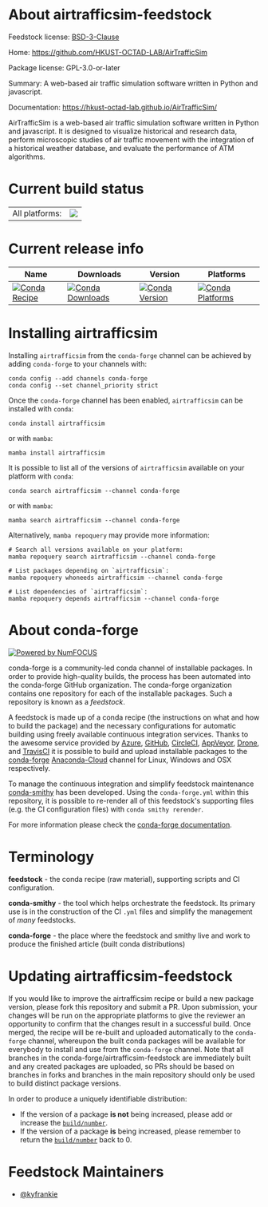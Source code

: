 About airtrafficsim-feedstock
=============================

Feedstock license: [BSD-3-Clause](https://github.com/conda-forge/airtrafficsim-feedstock/blob/main/LICENSE.txt)

Home: https://github.com/HKUST-OCTAD-LAB/AirTrafficSim

Package license: GPL-3.0-or-later

Summary: A web-based air traffic simulation software written in Python and javascript.

Documentation: https://hkust-octad-lab.github.io/AirTrafficSim/

AirTrafficSim is a web-based air traffic simulation software written in Python and javascript.
It is designed to visualize historical and research data, perform microscopic studies of air traffic movement with the integration of a historical weather database, and evaluate the performance of ATM algorithms.


Current build status
====================


<table><tr><td>All platforms:</td>
    <td>
      <a href="https://dev.azure.com/conda-forge/feedstock-builds/_build/latest?definitionId=19319&branchName=main">
        <img src="https://dev.azure.com/conda-forge/feedstock-builds/_apis/build/status/airtrafficsim-feedstock?branchName=main">
      </a>
    </td>
  </tr>
</table>

Current release info
====================

| Name | Downloads | Version | Platforms |
| --- | --- | --- | --- |
| [![Conda Recipe](https://img.shields.io/badge/recipe-airtrafficsim-green.svg)](https://anaconda.org/conda-forge/airtrafficsim) | [![Conda Downloads](https://img.shields.io/conda/dn/conda-forge/airtrafficsim.svg)](https://anaconda.org/conda-forge/airtrafficsim) | [![Conda Version](https://img.shields.io/conda/vn/conda-forge/airtrafficsim.svg)](https://anaconda.org/conda-forge/airtrafficsim) | [![Conda Platforms](https://img.shields.io/conda/pn/conda-forge/airtrafficsim.svg)](https://anaconda.org/conda-forge/airtrafficsim) |

Installing airtrafficsim
========================

Installing `airtrafficsim` from the `conda-forge` channel can be achieved by adding `conda-forge` to your channels with:

```
conda config --add channels conda-forge
conda config --set channel_priority strict
```

Once the `conda-forge` channel has been enabled, `airtrafficsim` can be installed with `conda`:

```
conda install airtrafficsim
```

or with `mamba`:

```
mamba install airtrafficsim
```

It is possible to list all of the versions of `airtrafficsim` available on your platform with `conda`:

```
conda search airtrafficsim --channel conda-forge
```

or with `mamba`:

```
mamba search airtrafficsim --channel conda-forge
```

Alternatively, `mamba repoquery` may provide more information:

```
# Search all versions available on your platform:
mamba repoquery search airtrafficsim --channel conda-forge

# List packages depending on `airtrafficsim`:
mamba repoquery whoneeds airtrafficsim --channel conda-forge

# List dependencies of `airtrafficsim`:
mamba repoquery depends airtrafficsim --channel conda-forge
```


About conda-forge
=================

[![Powered by
NumFOCUS](https://img.shields.io/badge/powered%20by-NumFOCUS-orange.svg?style=flat&colorA=E1523D&colorB=007D8A)](https://numfocus.org)

conda-forge is a community-led conda channel of installable packages.
In order to provide high-quality builds, the process has been automated into the
conda-forge GitHub organization. The conda-forge organization contains one repository
for each of the installable packages. Such a repository is known as a *feedstock*.

A feedstock is made up of a conda recipe (the instructions on what and how to build
the package) and the necessary configurations for automatic building using freely
available continuous integration services. Thanks to the awesome service provided by
[Azure](https://azure.microsoft.com/en-us/services/devops/), [GitHub](https://github.com/),
[CircleCI](https://circleci.com/), [AppVeyor](https://www.appveyor.com/),
[Drone](https://cloud.drone.io/welcome), and [TravisCI](https://travis-ci.com/)
it is possible to build and upload installable packages to the
[conda-forge](https://anaconda.org/conda-forge) [Anaconda-Cloud](https://anaconda.org/)
channel for Linux, Windows and OSX respectively.

To manage the continuous integration and simplify feedstock maintenance
[conda-smithy](https://github.com/conda-forge/conda-smithy) has been developed.
Using the ``conda-forge.yml`` within this repository, it is possible to re-render all of
this feedstock's supporting files (e.g. the CI configuration files) with ``conda smithy rerender``.

For more information please check the [conda-forge documentation](https://conda-forge.org/docs/).

Terminology
===========

**feedstock** - the conda recipe (raw material), supporting scripts and CI configuration.

**conda-smithy** - the tool which helps orchestrate the feedstock.
                   Its primary use is in the construction of the CI ``.yml`` files
                   and simplify the management of *many* feedstocks.

**conda-forge** - the place where the feedstock and smithy live and work to
                  produce the finished article (built conda distributions)


Updating airtrafficsim-feedstock
================================

If you would like to improve the airtrafficsim recipe or build a new
package version, please fork this repository and submit a PR. Upon submission,
your changes will be run on the appropriate platforms to give the reviewer an
opportunity to confirm that the changes result in a successful build. Once
merged, the recipe will be re-built and uploaded automatically to the
`conda-forge` channel, whereupon the built conda packages will be available for
everybody to install and use from the `conda-forge` channel.
Note that all branches in the conda-forge/airtrafficsim-feedstock are
immediately built and any created packages are uploaded, so PRs should be based
on branches in forks and branches in the main repository should only be used to
build distinct package versions.

In order to produce a uniquely identifiable distribution:
 * If the version of a package **is not** being increased, please add or increase
   the [``build/number``](https://docs.conda.io/projects/conda-build/en/latest/resources/define-metadata.html#build-number-and-string).
 * If the version of a package **is** being increased, please remember to return
   the [``build/number``](https://docs.conda.io/projects/conda-build/en/latest/resources/define-metadata.html#build-number-and-string)
   back to 0.

Feedstock Maintainers
=====================

* [@kyfrankie](https://github.com/kyfrankie/)

